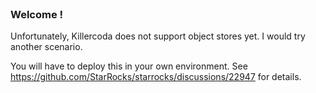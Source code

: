 
<br>

### Welcome !

Unfortunately, Killercoda does not support object stores yet.  I would try another scenario.

You will have to deploy this in your own environment.  See https://github.com/StarRocks/starrocks/discussions/22947 for details.
